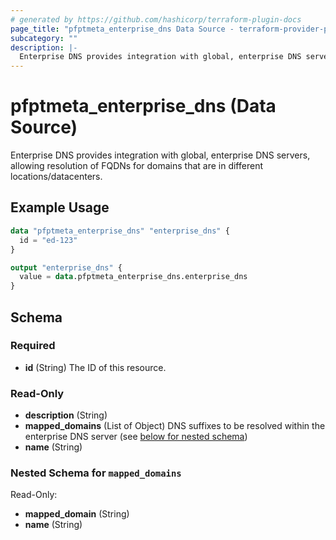 ```yaml
---
# generated by https://github.com/hashicorp/terraform-plugin-docs
page_title: "pfptmeta_enterprise_dns Data Source - terraform-provider-pfptmeta"
subcategory: ""
description: |-
  Enterprise DNS provides integration with global, enterprise DNS servers, allowing resolution of FQDNs for domains that are in different locations/datacenters.
---
```


# pfptmeta_enterprise_dns (Data Source)

Enterprise DNS provides integration with global, enterprise DNS servers, allowing resolution of FQDNs for domains that are in different locations/datacenters.

## Example Usage

```terraform
data "pfptmeta_enterprise_dns" "enterprise_dns" {
  id = "ed-123"
}

output "enterprise_dns" {
  value = data.pfptmeta_enterprise_dns.enterprise_dns
}
```

<!-- schema generated by tfplugindocs -->
## Schema

### Required

- **id** (String) The ID of this resource.

### Read-Only

- **description** (String)
- **mapped_domains** (List of Object) DNS suffixes to be resolved within the enterprise DNS server (see [below for nested schema](#nestedatt--mapped_domains))
- **name** (String)

<a id="nestedatt--mapped_domains"></a>
### Nested Schema for `mapped_domains`

Read-Only:

- **mapped_domain** (String)
- **name** (String)


